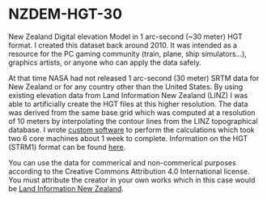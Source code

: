 # NZDEM-HGT-30

New Zealand Digital elevation Model in 1 arc-second (~30 meter) HGT format. I created this dataset back around 2010. It was intended as a resource for the PC gaming community (train, plane, ship simulators...), graphics artists, or anyone who can apply the data safely.

At that time NASA had not released 1 arc-second (30 meter) SRTM data for New Zealand or for any country other than the United States. By using existing elevation data from Land Information New Zealand (LINZ) I was able to artificially create the HGT files at this higher resolution. The data was derived from the same base grid which was computed at a resolution of 10 meters by interpolating the contour lines from the LINZ topographical database. I wrote [custom software](https://github.com/nodecomplete/NZDEM-HGT-30/blob/master/Screenshots/ConversionApp.jpg?raw=true) to perform the calculations which took two 6 core machines about 1 week to complete. Information on the HGT (STRM1) format can be found [here](https://dds.cr.usgs.gov/srtm/version2_1/Documentation/SRTM_Topo.pdf).

You can use the data for commerical and non-commerical purposes according to the Creative Commons Attribution 4.0 International license.
You must attribute the creator in your own works which in this case would be [Land Information New Zealand](https://www.linz.govt.nz/).

 

 
